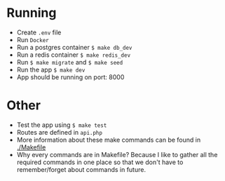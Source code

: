 # Running

-   Create `.env` file
-   Run `Docker`
-   Run a postgres container `$ make db_dev`
-   Run a redis container `$ make redis_dev`
-   Run `$ make migrate` and `$ make seed`
-   Run the app `$ make dev`
-   App should be running on port: 8000

# Other

-   Test the app using `$ make test`
-   Routes are defined in `api.php`
-   More information about these make commands can be found in [./Makefile](./Makefile)
-   Why every commands are in Makefile? Because I like to gather all the required commands in one place so that we don't have to remember/forget about commands in future.
